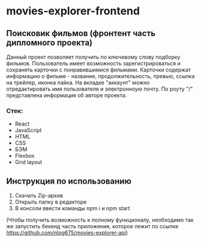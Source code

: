 # movies-explorer-frontend

## **Поисковик фильмов (фронтент часть дипломного проекта)**

Данный проект позволяет получить по ключевому слову подборку фильмов. Пользователь имеет возможность зарегистрироваться и сохранять карточки с понравившимися фильмами. Карточки содержат информацию о фильме - название, продолжительность, превью, ссылка на трейлер, иконка лайка. На вкладке "аккаунт" можно отредактировать имя пользователя и электронноую почту. По роуту "/" представлена информация об авторе проекта.

### Стек:
* React
* JavaScript
* HTML
* CSS
* БЭМ
* Flexbox
* Grid layout

## Инструкция по использованию
1. Скачать Zip-архив
2. Открыть папку в редакторе
3. В консоли ввести команды npm i и npm start

(Чтобы получить возможность к полному функционалу, необходимо так же запустить бекенд часть приложения, которое лежит по ссылке https://github.com/nlog675/movies-explorer-api)
